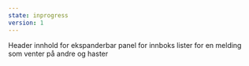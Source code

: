 ```yaml
---
state: inprogress
version: 1
---
```


Header innhold for ekspanderbar panel for innboks lister for en melding som venter på andre og haster